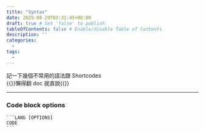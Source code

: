 ```yaml
---
title: "Syntax"
date: 2025-08-29T03:31:45+08:00
draft: true # Set 'false' to publish
tableOfContents: false # Enable/disable Table of Contents
description: ''
categories:
  - 
tags:
  -
---
```



記一下幾個不常用的語法跟 Shortcodes  
{{<spoiler>}}懶得翻 doc 就直說{{</spoiler>}}

---

### Code block options
````text {file="content/example.md"}
```LANG [OPTIONS]
CODE
```
````
